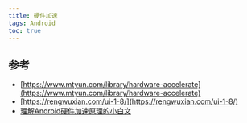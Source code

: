 ```yaml
---
title: 硬件加速
tags: Android
toc: true
---
```




## 参考

- [https://www.mtyun.com/library/hardware-accelerate](https://www.mtyun.com/library/hardware-accelerate)
- [https://rengwuxian.com/ui-1-8/](https://rengwuxian.com/ui-1-8/)
- [理解Android硬件加速原理的小白文](https://www.jianshu.com/p/40f660e17a73)

